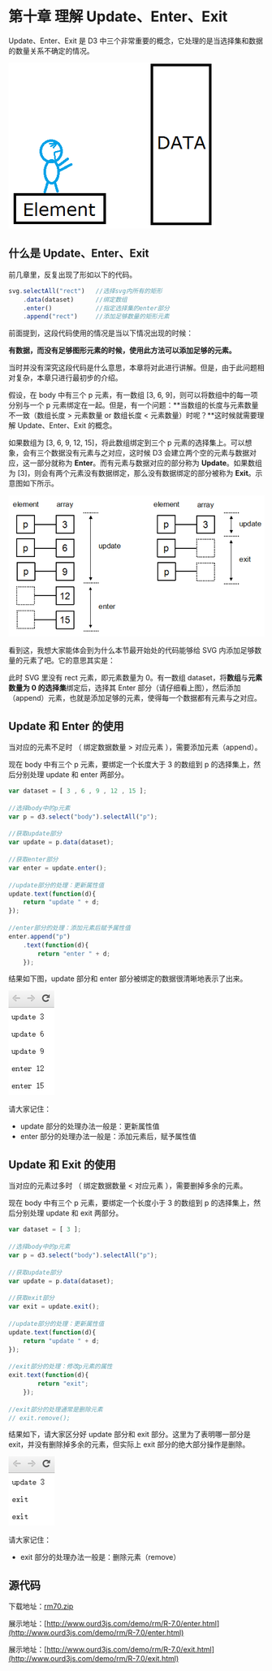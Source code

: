# 第十章 理解 Update、Enter、Exit

Update、Enter、Exit 是 D3 中三个非常重要的概念，它处理的是当选择集和数据的数量关系不确定的情况。

![柱形图](./images/enterexit-1.png)

## 什么是 Update、Enter、Exit

前几章里，反复出现了形如以下的代码。

```javascript
svg.selectAll("rect")   //选择svg内所有的矩形
    .data(dataset)      //绑定数组
    .enter()            //指定选择集的enter部分
    .append("rect")     //添加足够数量的矩形元素
```

前面提到，这段代码使用的情况是当以下情况出现的时候：

**有数据，而没有足够图形元素的时候，使用此方法可以添加足够的元素。**

当时并没有深究这段代码是什么意思，本章将对此进行讲解。但是，由于此问题相对复杂，本章只进行最初步的介绍。

假设，在 body 中有三个 p 元素，有一数组 [3, 6, 9]，则可以将数组中的每一项分别与一个 p 元素绑定在一起。但是，有一个问题：**当数组的长度与元素数量不一致（数组长度 > 元素数量 or 数组长度 < 元素数量）时呢？**这时候就需要理解 Update、Enter、Exit 的概念。

如果数组为 [3, 6, 9, 12, 15]，将此数组绑定到三个 p 元素的选择集上。可以想象，会有三个数据没有元素与之对应，这时候 D3 会建立两个空的元素与数据对应，这一部分就称为 **Enter**。而有元素与数据对应的部分称为 **Update**。如果数组为 [3]，则会有两个元素没有数据绑定，那么没有数据绑定的部分被称为 **Exit**。示意图如下所示。

![柱形图](./images/enterexit-2.png)

看到这，我想大家能体会到为什么本节最开始处的代码能够给 SVG 内添加足够数量的元素了吧。它的意思其实是：

此时 SVG 里没有 rect 元素，即元素数量为 0。有一数组 dataset，将**数组**与**元素数量为 0 的选择集**绑定后，选择其 Enter 部分（请仔细看上图），然后添加（append）元素，也就是添加足够的元素，使得每一个数据都有元素与之对应。

## Update 和 Enter 的使用

当对应的元素不足时 （ 绑定数据数量 > 对应元素 ），需要添加元素（append）。

现在 body 中有三个 p 元素，要绑定一个长度大于 3 的数组到 p 的选择集上，然后分别处理 update 和 enter 两部分。

```javascript
var dataset = [ 3 , 6 , 9 , 12 , 15 ];
 
//选择body中的p元素
var p = d3.select("body").selectAll("p");
 
//获取update部分
var update = p.data(dataset);
 
//获取enter部分
var enter = update.enter();
 
//update部分的处理：更新属性值
update.text(function(d){
    return "update " + d;
});
 
//enter部分的处理：添加元素后赋予属性值
enter.append("p")
    .text(function(d){
        return "enter " + d;
    });
```

结果如下图，update 部分和 enter 部分被绑定的数据很清晰地表示了出来。

![柱形图](./images/enterexit-3.png)

请大家记住：

- update 部分的处理办法一般是：更新属性值
- enter 部分的处理办法一般是：添加元素后，赋予属性值

## Update 和 Exit 的使用

当对应的元素过多时 （ 绑定数据数量 < 对应元素 ），需要删掉多余的元素。

现在 body 中有三个 p 元素，要绑定一个长度小于 3 的数组到 p 的选择集上，然后分别处理 update 和 exit 两部分。

```javascript
var dataset = [ 3 ];
 
//选择body中的p元素
var p = d3.select("body").selectAll("p");
 
//获取update部分
var update = p.data(dataset);
 
//获取exit部分
var exit = update.exit();
 
//update部分的处理：更新属性值
update.text(function(d){
    return "update " + d;
});
 
//exit部分的处理：修改p元素的属性
exit.text(function(d){
        return "exit";
    });
 
//exit部分的处理通常是删除元素
// exit.remove();
```

结果如下，请大家区分好 update 部分和 exit 部分。这里为了表明哪一部分是 exit，并没有删除掉多余的元素，但实际上 exit 部分的绝大部分操作是删除。

![柱形图](./images/enterexit-4.png)

请大家记住：

- exit 部分的处理办法一般是：删除元素（remove）

## 源代码

下载地址：[rm70.zip](http://www.ourd3js.com/src/rm/rm70.zip)

展示地址：[http://www.ourd3js.com/demo/rm/R-7.0/enter.html](http://www.ourd3js.com/demo/rm/R-7.0/enter.html)

展示地址：[http://www.ourd3js.com/demo/rm/R-7.0/exit.html](http://www.ourd3js.com/demo/rm/R-7.0/exit.html)

